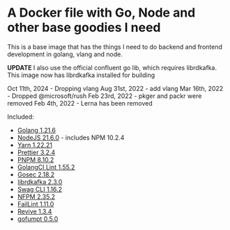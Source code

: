 # A Docker file with Go, Node and other base goodies I need

This is a base image that has the things I need to do backend and frontend development in golang, vlang and node.

**UPDATE** I also use the official confluent go lib, which requires librdkafka. This image now has librdkafka installed for building

Oct 11th, 2024 - Dropping vlang
Aug 31st, 2022 - add vlang
Mar 16th, 2022 - Dropped @microsoft/rush
Feb 23rd, 2022 - pkger and packr were removed
Feb 4th, 2022 - Lerna has been removed

Included:

- [Golang 1.21.6](https://golang.org/dl/)
- [NodeJS 21.6.0](https://nodejs.org/en/download/current/) - includes NPM 10.2.4
- [Yarn 1.22.21](https://www.npmjs.com/package/yarn)
- [Prettier 3.2.4](https://www.npmjs.com/package/prettier)
- [PNPM 8.10.2](https://www.npmjs.com/package/pnpm)
- [GolangCI Lint 1.55.2](https://github.com/golangci/golangci-lint)
- [Gosec 2.18.2](https://github.com/securego/gosec)
- [librdkafka 2.3.0](https://github.com/edenhill/librdkafka)
- [Swag CLI 1.16.2](https://github.com/swaggo/swag)
- [NFPM 2.35.2](https://github.com/goreleaser/nfpm)
- [FailLint 1.11.0](https://github.com/fatih/faillint)
- [Revive 1.3.4](https://github.com/mgechev/revive)
- [gofumpt 0.5.0](https://github.com/mvdan/gofumpt)
